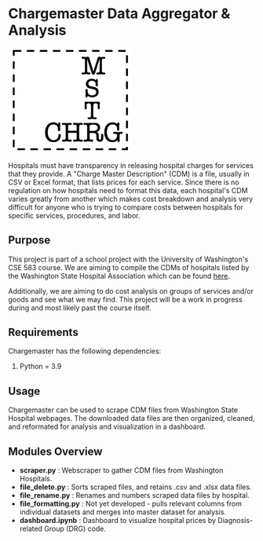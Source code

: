 # Chargemaster Data Aggregator & Analysis

<p align="left"><img src="https://github.com/Chargemaster/ChargeMaster_Data_Aggregator/blob/3ba46778eb2950c838ad184406542957a1ed75a7/docs/Screen%20Shot%202021-12-06%20at%209.08.21%20PM.png" width=250 alt="chargemaster logo"/></p>



Hospitals must have transparency in releasing hospital charges for services that they provide. A "Charge Master Description" (CDM) is a file, usually in CSV or Excel format, that lists prices for each service. Since there is no regulation on how hospitals need to format this data, each hospital's CDM varies greatly from another which makes cost breakdown and analysis very difficult for anyone who is trying to compare costs between hospitals for specific services, procedures, and labor. 

## Purpose
This project is part of a school project with the University of Washington's CSE 583 course. We are aiming to compile the CDMs of hospitals listed by the Washington State Hospital Association which can be found [here](https://www.wsha.org/our-members/member-listing/#non-hospital-member-list). 

Additionally, we are aiming to do cost analysis on groups of services and/or goods and see what we may find. This project will be a work in progress during and most likely past the course itself.

## Requirements

Chargemaster has the following dependencies: 
1. Python = 3.9

## Usage

Chargemaster can be used to scrape CDM files from Washington State Hospital webpages. The downloaded data files are then organized, cleaned, and reformated for analysis and visualization in a dashboard.

## Modules Overview

 * __scraper.py__         :  Webscraper to gather CDM files from Washington Hospitals.
 * __file_delete.py__        :  Sorts scraped files, and retains .csv and .xlsx data files.
 * __file_rename.py__      :  Renames and numbers scraped data files by hospital.
 * __file_formatting.py__  : Not yet developed - pulls relevant columns from individual datasets and merges into master dataset for analysis.
 * __dashboard.ipynb__   :  Dashboard to visualize hospital prices by Diagnosis-related Group (DRG) code.


